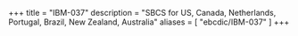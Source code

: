 +++
title = "IBM-037"
description = "SBCS for US, Canada, Netherlands, Portugal, Brazil, New Zealand, Australia"
aliases = [ "ebcdic/IBM-037" ]
+++
